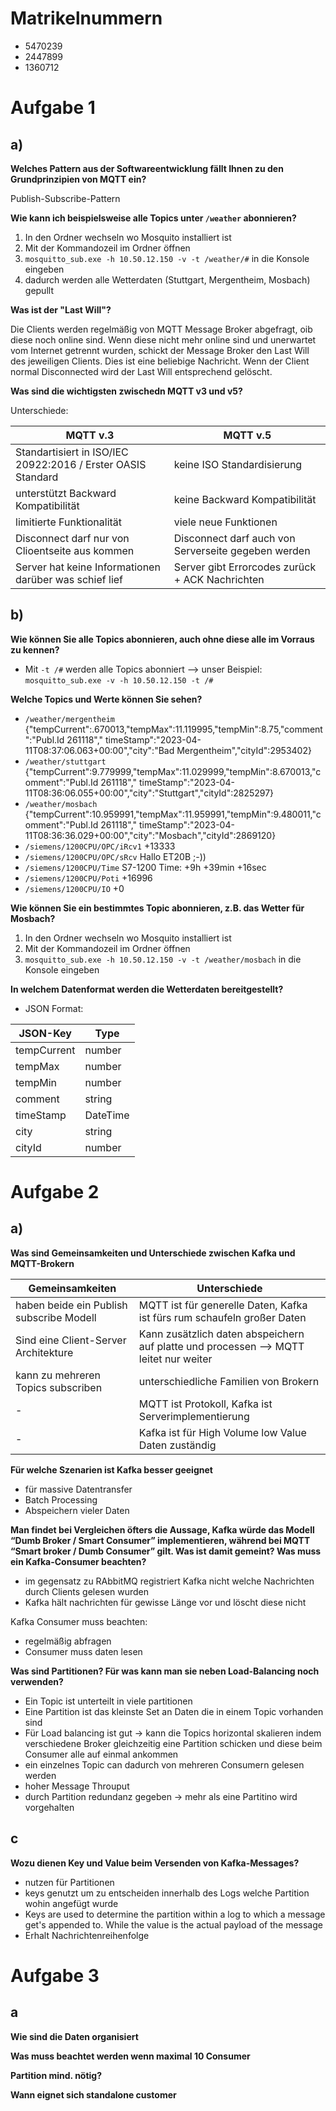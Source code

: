 # Matrikelnummern

* 5470239
* 2447899
* 1360712

# Aufgabe 1

## a)

**Welches Pattern aus der Softwareentwicklung fällt Ihnen zu den Grundprinzipien von MQTT ein?**

Publish-Subscribe-Pattern

**Wie kann ich beispielsweise alle Topics unter `/weather` abonnieren?**

1. In den Ordner wechseln wo Mosquito installiert ist
2. Mit der Kommandozeil im Ordner öffnen
3. `mosquitto_sub.exe -h 10.50.12.150 -v -t /weather/#` in die Konsole eingeben
4. dadurch werden alle Wetterdaten (Stuttgart, Mergentheim, Mosbach) gepullt

**Was ist der "Last Will"?**

Die Clients werden regelmäßig von MQTT Message Broker abgefragt, oib diese noch online sind. Wenn diese nicht mehr
online sind und unerwartet vom Internet getrennt wurden, schickt der Message Broker den Last Will des jeweiligen
Clients. Dies ist eine beliebige Nachricht. Wenn der Client normal Disconnected wird der Last Will entsprechend
gelöscht.

**Was sind die wichtigsten zwischedn MQTT v3 und v5?**

Unterschiede:

| MQTT v.3                                                     | MQTT v.5                                            | 
|--------------------------------------------------------------|-----------------------------------------------------|
| Standartisiert in ISO/IEC 20922:2016 / Erster OASIS Standard | keine ISO Standardisierung                          |
| unterstützt Backward Kompatibilität                          | keine Backward Kompatibilität                       |
| limitierte Funktionalität                                    | viele neue Funktionen                               |
| Disconnect darf nur von Clioentseite aus kommen              | Disconnect darf auch von Serverseite gegeben werden |
| Server hat keine Informationen darüber was schief lief       | Server gibt Errorcodes zurück + ACK Nachrichten     |

## b)

**Wie können Sie alle Topics abonnieren, auch ohne diese alle im Vorraus zu kennen?**

* Mit `-t /#` werden alle Topics abonniert --> unser Beispiel: `mosquitto_sub.exe -v -h 10.50.12.150 -t /#`

**Welche Topics und Werte können Sie sehen?**

* `/weather/mergentheim` {"tempCurrent":.670013,"tempMax":11.119995,"tempMin":8.75,"comment":"Publ.Id 261118","
  timeStamp":"2023-04-11T08:37:06.063+00:00","city":"Bad Mergentheim","cityId":2953402}
* `/weather/stuttgart` {"tempCurrent":9.779999,"tempMax":11.029999,"tempMin":8.670013,"comment":"Publ.Id 261118","
  timeStamp":"2023-04-11T08:36:06.055+00:00","city":"Stuttgart","cityId":2825297}
* `/weather/mosbach` {"tempCurrent":10.959991,"tempMax":11.959991,"tempMin":9.480011,"comment":"Publ.Id 261118","
  timeStamp":"2023-04-11T08:36:36.029+00:00","city":"Mosbach","cityId":2869120}
* `/siemens/1200CPU/OPC/iRcv1` +13333
* `/siemens/1200CPU/OPC/sRcv` Hallo ET20B ;-))
* `/siemens/1200CPU/Time` S7-1200 Time: +9h +39min +16sec
* `/siemens/1200CPU/Poti` +16996
* `/siemens/1200CPU/IO` +0

**Wie können Sie ein bestimmtes Topic abonnieren, z.B. das Wetter für Mosbach?**

1. In den Ordner wechseln wo Mosquito installiert ist
2. Mit der Kommandozeil im Ordner öffnen
3. `mosquitto_sub.exe -h 10.50.12.150 -v -t /weather/mosbach` in die Konsole eingeben

**In welchem Datenformat werden die Wetterdaten bereitgestellt?**

* JSON Format:

| JSON-Key    | Type     |
|-------------|----------|
| tempCurrent | number   |
| tempMax     | number   |
| tempMin     | number   |
| comment     | string   |
| timeStamp   | DateTime |
| city        | string   |
| cityId      | number   |

# Aufgabe 2

## a)

**Was sind Gemeinsamkeiten und Unterschiede zwischen Kafka und MQTT-Brokern**

| Gemeinsamkeiten                          | Unterschiede                                                                          |
|------------------------------------------|---------------------------------------------------------------------------------------|
| haben beide ein Publish subscribe Modell | MQTT ist für generelle Daten, Kafka ist fürs rum schaufeln großer Daten               |
| Sind eine Client-Server Architekture     | Kann zusätzlich daten abspeichern auf platte und processen --> MQTT leitet nur weiter |
| kann zu mehreren Topics subscriben       | unterschiedliche Familien von Brokern                                                 |
 | -                                        | MQTT ist Protokoll, Kafka ist Serverimplementierung                                   |
| -                                        | Kafka ist für High Volume low Value Daten zuständig                                   |

**Für welche Szenarien ist Kafka besser geeignet**
- für massive Datentransfer
- Batch Processing
- Abspeichern vieler Daten

**Man findet bei Vergleichen öfters die Aussage, Kafka würde das Modell “Dumb Broker / Smart Consumer” implementieren, während bei MQTT “Smart broker / Dumb Consumer” gilt. Was ist damit gemeint? Was muss ein Kafka-Consumer beachten?**
- im gegensatz zu RAbbitMQ registriert Kafka nicht welche Nachrichten durch Clients gelesen wurden
- Kafka hält nachrichten für gewisse Länge vor und löscht diese nicht

Kafka Consumer muss beachten:
- regelmäßig abfragen
- Consumer muss daten lesen 

**Was sind Partitionen? Für was kann man sie neben Load-Balancing noch verwenden?**
-  Ein Topic ist unterteilt in viele partitionen
- Eine Partition ist das kleinste Set an Daten die in einem Topic vorhanden sind
- Für Load balancing ist gut -> kann die Topics horizontal skalieren indem verschiedene Broker
gleichzeitig eine Partition schicken und diese beim Consumer alle auf einmal ankommen
- ein einzelnes Topic can dadurch von mehreren Consumern gelesen werden
- hoher Message Throuput
- durch Partition redundanz gegeben -> mehr als eine Partitino wird vorgehalten

## c
**Wozu dienen Key und Value beim Versenden von Kafka-Messages?**
- nutzen für Partitionen 
- keys genutzt um zu entscheiden innerhalb des Logs welche Partition wohin angefügt wurde
- Keys are used to determine the partition within a log to which a message get's appended to. While the value is the actual payload of the message
- Erhalt Nachrichtenreihenfolge

# Aufgabe 3
## a

**Wie sind die Daten organisiert**

**Was muss beachtet werden wenn maximal 10 Consumer**

**Partition mind. nötig?**

**Wann eignet sich standalone customer**